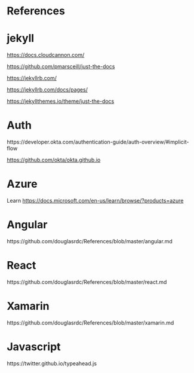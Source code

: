 # References

<h1>jekyll</h1>

https://docs.cloudcannon.com/

https://github.com/pmarsceill/just-the-docs

https://jekyllrb.com/

https://jekyllrb.com/docs/pages/

https://jekyllthemes.io/theme/just-the-docs


<h1>Auth</h1>
https://developer.okta.com/authentication-guide/auth-overview/#implicit-flow

https://github.com/okta/okta.github.io

<h1>Azure</h1>

Learn
https://docs.microsoft.com/en-us/learn/browse/?products=azure

<h1>Angular</h1>
https://github.com/douglasrdc/References/blob/master/angular.md

<h1>React</h1>
https://github.com/douglasrdc/References/blob/master/react.md

<h1>Xamarin</h1>
https://github.com/douglasrdc/References/blob/master/xamarin.md


<h1>Javascript</h1>
https://twitter.github.io/typeahead.js
